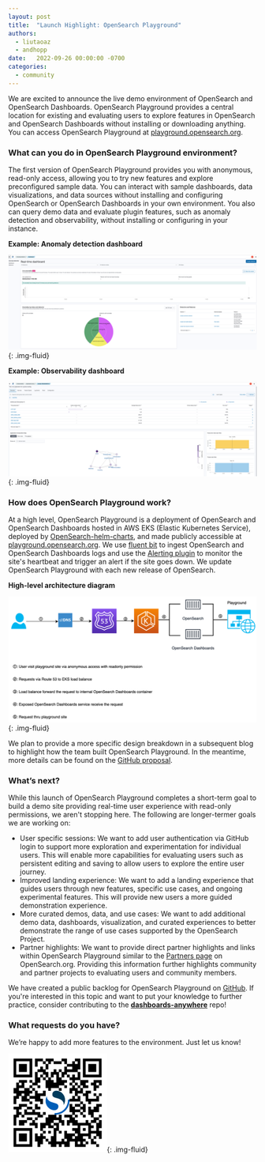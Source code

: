 ```yaml
---
layout: post
title:  "Launch Highlight: OpenSearch Playground"
authors:
  - liutaoaz
  - andhopp
date:   2022-09-26 00:00:00 -0700
categories:
  - community
---
```


We are excited to announce the live demo environment of OpenSearch and OpenSearch Dashboards. OpenSearch Playground provides a central location for existing and evaluating users to explore features in OpenSearch and OpenSearch Dashboards without installing or downloading anything. You can access OpenSearch Playground at [playground.opensearch.org](https://playground.opensearch.org).

### What can you do in OpenSearch Playground environment?

The first version of OpenSearch Playground provides you with anonymous, read-only access, allowing you to try new features and explore preconfigured sample data. You can interact with sample dashboards, data visualizations, and data sources without installing and configuring OpenSearch or OpenSearch Dashboards in your own environment. You also can query demo data and evaluate plugin features, such as anomaly detection and observability, without installing or configuring in your instance.

**Example: Anomaly detection dashboard**

![Anomaly Detection](/assets/media/blog-images/2022-09-26-opensearch-playground/anomaly-detection.png){: .img-fluid}

**Example: Observability dashboard**

![Observability](/assets/media/blog-images/2022-09-26-opensearch-playground/observability.png){: .img-fluid}

### How does OpenSearch Playground work?

At a high level, OpenSearch Playground is a deployment of OpenSearch and OpenSearch Dashboards hosted in AWS EKS (Elastic Kubernetes Service), deployed by [OpenSearch-helm-charts](https://github.com/opensearch-project/helm-charts), and made publicly accessible at [playground.opensearch.org](https://playground.opensearch.org/app/home). We use [fluent bit](https://github.com/opensearch-project/dashboards-anywhere/blob/main/config/playground/metrics/fluent-bit/fluent-bit.yaml) to ingest OpenSearch and OpenSearch Dashboards logs and use the [Alerting plugin](https://opensearch.org/docs/latest/monitoring-plugins/alerting/index/) to monitor the site's heartbeat and trigger an alert if the site goes down. We update OpenSearch Playground with each new release of OpenSearch.

**High-level architecture diagram**

![High-level architecture diagram](/assets/media/blog-images/2022-09-26-opensearch-playground/playground-high-level-diagram.png){: .img-fluid}

We plan to provide a more specific design breakdown in a subsequent blog to highlight how the team built OpenSearch Playground. In the meantime, more details can be found on the [GitHub proposal](https://github.com/opensearch-project/dashboards-anywhere/issues/9).

### What’s next?

While this launch of OpenSearch Playground completes a short-term goal to build a demo site providing real-time user experience with read-only permissions, we aren't stopping here. The following are longer-termer goals we are working on:

* User specific sessions: We want to add user authentication via GitHub login to support more exploration and experimentation for individual users. This will enable more capabilities for evaluating users such as persistent editing and saving to allow users to explore the entire user journey.
* Improved landing experience: We want to add a landing experience that guides users through new features, specific use cases, and ongoing experimental features. This will provide new users a more guided demonstration experience.
* More curated demos, data, and use cases: We want to add additional demo data, dashboards, visualization, and curated experiences to better demonstrate the range of use cases supported by the OpenSearch Project.
* Partner highlights: We want to provide direct partner highlights and links within OpenSearch Playground similar to the [Partners page](https://opensearch.org/partners) on OpenSearch.org. Providing this information further highlights community and partner projects to evaluating users and community members.

We have created a public backlog for OpenSearch Playground on [GitHub](https://github.com/opensearch-project/dashboards-anywhere/projects/1). If you're interested in this topic and want to put your knowledge to further practice, consider contributing to the [**dashboards-anywhere**](https://github.com/opensearch-project/dashboards-anywhere) repo!

### What requests do you have?

We’re happy to add more features to the environment. Just let us know!

<img src="/assets/media/blog-images/2022-09-26-opensearch-playground/playground-static-qr-code.png" width="200" height="200" />{: .img-fluid}